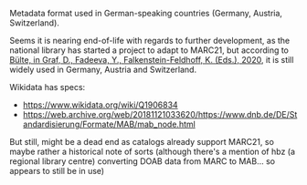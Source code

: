 Metadata format used in German-speaking countries (Germany, Austria, Switzerland).

Seems it is nearing end-of-life with regards to further development, as the national library has started a project to adapt to MARC21, but according to [Bülte, in Graf, D., Fadeeva, Y., Falkenstein-Feldhoff, K. (Eds.), 2020](https://doi.org/10.17185/duepublico/72237), it is still widely used in Germany, Austria and Switzerland. 

Wikidata has specs: 
* https://www.wikidata.org/wiki/Q1906834
* https://web.archive.org/web/20181121033620/https://www.dnb.de/DE/Standardisierung/Formate/MAB/mab_node.html

But still, might be a dead end as catalogs already support MARC21, so maybe rather a historical note of sorts
(although there's a mention of hbz (a regional library centre) converting DOAB data from MARC to MAB... so appears to still be in use)